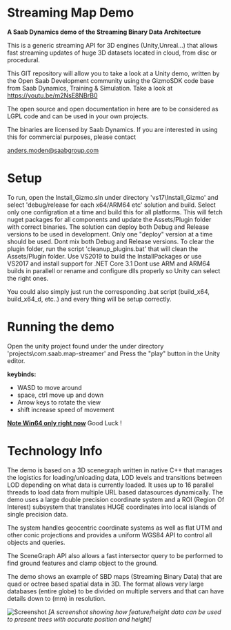 Streaming Map Demo
==================

<B>A Saab Dynamics demo of the Streaming Binary Data Architecture</B>

This is a generic streaming API for 3D engines (Unity,Unreal...) that allows fast streaming updates of huge 3D datasets located in cloud, from disc or procedural.

This GIT repository will allow you to take a look at a Unity demo, written by the Open Saab Development community using the GizmoSDK code base from Saab Dynamics, Training & Simulation. Take a look at https://youtu.be/m2NsE8NBrB0

The open source and open documentation in here are to be considered as LGPL code and can be used in your own projects.

The binaries are licensed by Saab Dynamics. If you are interested in using this for commercial purposes, please contact 

anders.moden@saabgroup.com




Setup
=====

To run, open the Install_Gizmo.sln under directory 'vs17\Install_Gizmo' and select 'debug/release for each x64/ARM64 etc' solution and build. Select only one configration at a time and build this for all platforms. This will fetch nuget packages for all components and update the Assets/Plugin folder with correct binaries. The solution can deploy both Debug and Release versions to be used in development. Only one "deploy" version at a time should be used. Dont mix both Debug and Release versions. To clear the plugin folder, run the script 'cleanup_plugins.bat' that will clean the Assets/Plugin folder. Use VS2019 to build the InstallPackages or use VS2017 and install support for .NET Core 3.1 
Dont use ARM and ARM64 builds in parallell or rename and configure dlls properly so Unity can select the right ones.

You could also simply just run the corresponding .bat script (build_x64, build_x64_d, etc..) and every thing will be setup correctly.


Running the demo
================
Open the unity project found under the under directory 'projects\com.saab.map-streamer' and Press the "play" button in the Unity editor. 

<b>keybinds:</b>
* WASD to move around
* space, ctrl move up and down
* Arrow keys to rotate the view
* shift increase speed of movement

<b><u>Note Win64 only right now</u></b>
Good Luck !


Technology Info
===============

The demo is based on a 3D scenegraph written in native C++ that manages the logistics for loading/unloading data, LOD levels and transitions between LOD depending on what data is currently loaded. It uses up to 16 parallel threads to load data from multiple URL based datasources dynamically.
The demo uses a large double precision coordinate system and a ROI (Region Of Interest) subsystem that translates HUGE coordinates into local islands of single precision data. 

The system handles geocentric coordinate systems as well as flat UTM and other conic projections and provides a uniform WGS84 API to control all objects and queries.

The SceneGraph API also allows a fast intersector query to be performed to find ground features and clamp object to the ground.

The demo shows an example of SBD maps (Streaming Binary Data) that are quad or octree based spatial data in 3D. The format allows very large databases (entire globe) to be divided on multiple servers and that can have details down to (mm) in resolution.

![Screenshot](https://gizmosdk.blob.core.windows.net/maps/stock/thumb.png)
_[A screenshot showing how feature/height data can be used to present trees with accurate position and height]_  